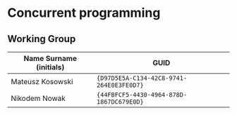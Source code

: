 # Concurrent programming

## Working Group

| Name Surname (initials) | GUID                                     |
| ----------------------- | ---------------------------------------- |
| Mateusz Kosowski        | `{D97D5E5A-C134-42C8-9741-264E0E3FE0D7}` |
| Nikodem Nowak           | `{44FBFCF5-4430-4964-878D-1867DC679E0D}` |
